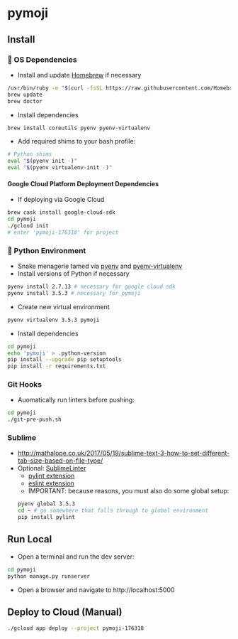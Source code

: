 # pymoji


## Install

### 🍺 OS Dependencies

- Install and update [Homebrew](https://brew.sh/) if necessary
```bash
/usr/bin/ruby -e "$(curl -fsSL https://raw.githubusercontent.com/Homebrew/install/master/install)"
brew update
brew doctor
```
- Install dependencies
```bash
brew install coreutils pyenv pyenv-virtualenv
```
- Add required shims to your bash profile:
```bash
# Python shims
eval "$(pyenv init -)"
eval "$(pyenv virtualenv-init -)"
```

#### Google Cloud Platform Deployment Dependencies
- If deploying via Google Cloud
```bash
brew cask install google-cloud-sdk
cd pymoji
./gcloud init
# enter 'pymoji-176318' for project
```

### 🐍 Python Environment

- Snake menagerie tamed via [pyenv](https://github.com/pyenv/) and [pyenv-virtualenv](https://github.com/pyenv/pyenv-virtualenv)
- Install versions of Python if necessary
```bash
pyenv install 2.7.13 # necessary for google cloud sdk
pyenv install 3.5.3 # necessary for pymoji
```
- Create new virtual environment
```bash
pyenv virtualenv 3.5.3 pymoji
```
- Install dependencies
```bash
cd pymoji
echo 'pymoji' > .python-version
pip install --upgrade pip setuptools
pip install -r requirements.txt
```

### Git Hooks

- Auomatically run linters before pushing:
```bash
cd pymoji
./git-pre-push.sh
```

### Sublime
- http://mathalope.co.uk/2017/05/19/sublime-text-3-how-to-set-different-tab-size-based-on-file-type/
- Optional: [SublimeLinter](http://sublimelinter.readthedocs.io/en/latest/)
  - [pylint extension](https://packagecontrol.io/packages/SublimeLinter-pylint)
  - [eslint extension](https://packagecontrol.io/packages/SublimeLinter-contrib-eslint)
  - IMPORTANT: because reasons, you must also do some global setup:
  ```bash
  pyenv global 3.5.3
  cd ~ # go somewhere that falls through to global environment
  pip install pylint
  ```


## Run Local

- Open a terminal and run the dev server:
```bash
cd pymoji
python manage.py runserver
```

- Open a browser and navigate to http://localhost:5000


## Deploy to Cloud (Manual)

```bash
./gcloud app deploy --project pymoji-176318
```


